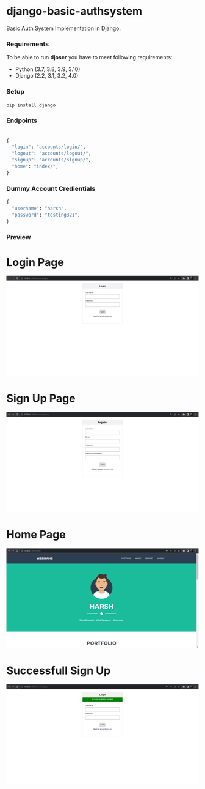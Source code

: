 # django-basic-authsystem

Basic Auth System Implementation in Django.

### Requirements

To be able to run **djoser** you have to meet following requirements:

- Python (3.7, 3.8, 3.9, 3.10)
- Django (2.2, 3.1, 3.2, 4.0)

### Setup

```python
pip install django
```

### Endpoints

```python

{
  "login": "accounts/login/",
  "logout": "accounts/logout/",
  "signup": "accounts/signup/",
  "home": "index/",
}
```

### Dummy Account Credientials

```python
{
  "username": "harsh",
  "password": "testing321",
}
```

### Preview

# Login Page
![Login Page](/Images/login_page.png)

# Sign Up Page
![Sign Up Page](/Images/register_page.png)

# Home Page
![Home Page](/Images/home_page.png)

# Successfull Sign Up
![Sign Up Successfull](/Images/successfull_registeration.png)
